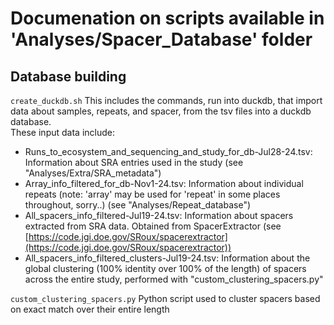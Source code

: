 # Documenation on scripts available in 'Analyses/Spacer_Database' folder
## Database building
`create_duckdb.sh`
This includes the commands, run into duckdb, that import data about samples, repeats, and spacer, from the tsv files into a duckdb database.  
These input data include:
* Runs_to_ecosystem_and_sequencing_and_study_for_db-Jul28-24.tsv: Information about SRA entries used in the study (see "Analyses/Extra/SRA_metadata")
* Array_info_filtered_for_db-Nov1-24.tsv: Information about individual repeats (note: 'array' may be used for 'repeat' in some places throughout, sorry..) (see "Analyses/Repeat_database")
* All_spacers_info_filtered-Jul19-24.tsv: Information about spacers extracted from SRA data. Obtained from SpacerExtractor (see [https://code.jgi.doe.gov/SRoux/spacerextractor](https://code.jgi.doe.gov/SRoux/spacerextractor))
* All_spacers_info_filtered_clusters-Jul19-24.tsv: Information about the global clustering (100% identity over 100% of the length) of spacers across the entire study, performed with "custom_clustering_spacers.py"

`custom_clustering_spacers.py`
Python script used to cluster spacers based on exact match over their entire length

